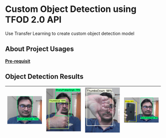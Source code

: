 # Custom Object Detection using TFOD 2.0 API
Use Transfer Learning to create custom object detection model

## About Project Usages
<u>**Pre-requisit**</u>


## Object Detection Results
<img title="Custom Object Detection" alt="Python" width="200px" src="results/object_detection_1.png"/> | <img title="Custom Object Detection" alt="Python" width="200px" src="results/object_detection_2.png"/> | <img title="Custom Object Detection" alt="Python" width="200px" src="results/object_detection_3.png"/> | <img title="Custom Object Detection" alt="Python" width="200px" src="results/object_detection_4.png"/>   
|--|--|--|--|
